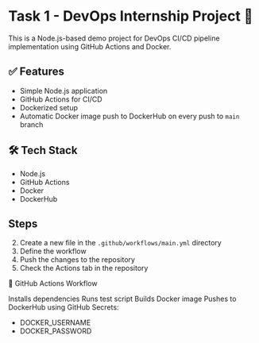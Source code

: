 # Task 1 - DevOps Internship Project 🚀

This is a Node.js-based demo project for DevOps CI/CD pipeline implementation using GitHub Actions and Docker.

## ✅ Features

- Simple Node.js application
- GitHub Actions for CI/CD
- Dockerized setup
- Automatic Docker image push to DockerHub on every push to `main` branch

## 🛠️ Tech Stack

- Node.js
- GitHub Actions
- Docker
- DockerHub


## Steps
2. Create a new file in the `.github/workflows/main.yml` directory
3. Define the workflow
4. Push the changes to the repository
5. Check the Actions tab in the repository

🔁 GitHub Actions Workflow

Installs dependencies
Runs test script
Builds Docker image
Pushes to DockerHub using GitHub Secrets:
- DOCKER_USERNAME
- DOCKER_PASSWORD
